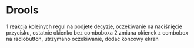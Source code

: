 # Drools
1 reakcja kolejnych regul na podjete decyzje, oczekiwanie na naciśnięcie przycisku, ostatnie okienko bez comboboxa
2 zmiana okienek z combobox na radiobutton, utrzymano oczekiwanie, dodac koncowy ekran
